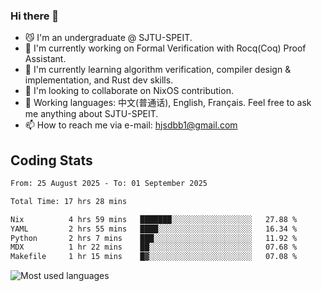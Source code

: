 ### Hi there 👋

<!--
**definfo/definfo** is a ✨ _special_ ✨ repository because its `README.md` (this file) appears on your GitHub profile.

Here are some ideas to get you started:

- 🔭 I’m currently working on ...
- 🌱 I’m currently learning ...
- 👯 I’m looking to collaborate on ...
- 🤔 I’m looking for help with ...
- 💬 Ask me about ...
- 📫 How to reach me: ...
- 😄 Pronouns: ...
- ⚡ Fun fact: ...
-->

- 😼 I'm an undergraduate @ SJTU-SPEIT.
- 🔭 I'm currently working on Formal Verification with Rocq(Coq) Proof Assistant.
- 🌱 I'm currently learning algorithm verification, compiler design & implementation, and Rust dev skills.
- 👯 I'm looking to collaborate on NixOS contribution.
- 💬 Working languages: 中文(普通话), English, Français. Feel free to ask me anything about SJTU-SPEIT.
- 📫 How to reach me via e-mail: hjsdbb1@gmail.com

## Coding Stats

<!--START_SECTION:waka-->

```txt
From: 25 August 2025 - To: 01 September 2025

Total Time: 17 hrs 28 mins

Nix          4 hrs 59 mins   ███████░░░░░░░░░░░░░░░░░░   27.88 %
YAML         2 hrs 55 mins   ████░░░░░░░░░░░░░░░░░░░░░   16.34 %
Python       2 hrs 7 mins    ███░░░░░░░░░░░░░░░░░░░░░░   11.92 %
MDX          1 hr 22 mins    ██░░░░░░░░░░░░░░░░░░░░░░░   07.68 %
Makefile     1 hr 15 mins    █▓░░░░░░░░░░░░░░░░░░░░░░░   07.08 %
```

<!--END_SECTION:waka-->

![Most used languages](https://github-readme-stats.vercel.app/api/top-langs/?username=definfo&layout=donut&theme=dracula&exclude_repo=xv6-labs-2023)
